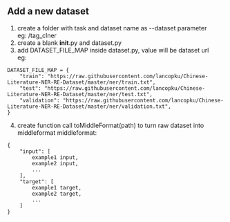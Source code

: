 ## Add a new dataset
1. create a folder with task and dataset name as --dataset parameter  
eg: /tag_clner
2. create a blank __init__.py and dataset.py
3. add DATASET_FILE_MAP inside dataset.py, value will be dataset url  
eg:
```
DATASET_FILE_MAP = {
    "train": "https://raw.githubusercontent.com/lancopku/Chinese-Literature-NER-RE-Dataset/master/ner/train.txt",
    "test": "https://raw.githubusercontent.com/lancopku/Chinese-Literature-NER-RE-Dataset/master/ner/test.txt",
    "validation": "https://raw.githubusercontent.com/lancopku/Chinese-Literature-NER-RE-Dataset/master/ner/validation.txt",
}
```
4. create function call toMiddleFormat(path) to turn raw dataset into middleformat
middleformat:
```
{
    "input": [
        example1 input,
        example2 input,
        ...
    ],
    "target": [
        example1 target,
        example2 target,
        ...
    ]
}
```
